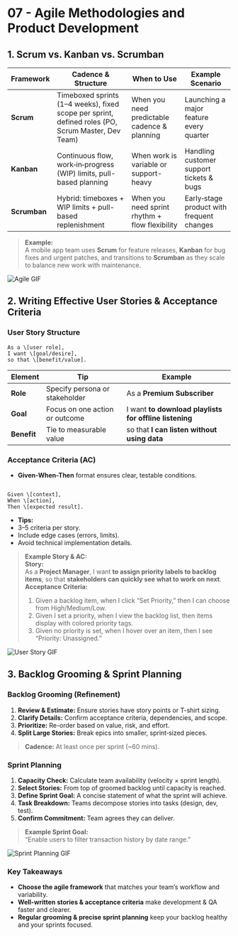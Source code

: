 # 07 - Agile Methodologies and Product Development

## 1. Scrum vs. Kanban vs. Scrumban  

| Framework   | Cadence & Structure                                                      | When to Use                                  | Example Scenario                           |
|-------------|---------------------------------------------------------------------------|-----------------------------------------------|--------------------------------------------|
| **Scrum**   | Timeboxed sprints (1–4 weeks), fixed scope per sprint, defined roles (PO, Scrum Master, Dev Team) | When you need predictable cadence & planning  | Launching a major feature every quarter    |
| **Kanban**  | Continuous flow, work‐in‐progress (WIP) limits, pull-based planning       | When work is variable or support-heavy        | Handling customer support tickets & bugs   |
| **Scrumban**| Hybrid: timeboxes + WIP limits + pull-based replenishment                  | When you need sprint rhythm + flow flexibility | Early‐stage product with frequent changes  |

> **Example:**  
> A mobile app team uses **Scrum** for feature releases, **Kanban** for bug fixes and urgent patches, and transitions to **Scrumban** as they scale to balance new work with maintenance.

![Agile GIF](https://media.giphy.com/media/l1J9JzBB9r3hUe4k4/giphy.gif)


## 2. Writing Effective User Stories & Acceptance Criteria  

### User Story Structure  

```
As a \[user role],
I want \[goal/desire],
so that \[benefit/value].
```


| Element       | Tip                                                       | Example                                                   |
|---------------|-----------------------------------------------------------|-----------------------------------------------------------|
| **Role**      | Specify persona or stakeholder                             | As a **Premium Subscriber**                              |
| **Goal**      | Focus on one action or outcome                             | I want **to download playlists for offline listening**   |
| **Benefit**   | Tie to measurable value                                    | so that **I can listen without using data**              |

### Acceptance Criteria (AC)  
- **Given-When-Then** format ensures clear, testable conditions.
```

Given \[context],
When \[action],
Then \[expected result].

```
- **Tips:**  
- 3–5 criteria per story.  
- Include edge cases (errors, limits).  
- Avoid technical implementation details.

> **Example Story & AC:**  
> **Story:**  
> As a **Project Manager**, I want **to assign priority labels to backlog items**, so that **stakeholders can quickly see what to work on next**.  
> **Acceptance Criteria:**  
> 1. Given a backlog item, when I click “Set Priority,” then I can choose from High/Medium/Low.  
> 2. Given I set a priority, when I view the backlog list, then items display with colored priority tags.  
> 3. Given no priority is set, when I hover over an item, then I see “Priority: Unassigned.”

![User Story GIF](https://media.giphy.com/media/3ohhwIQO3ZbELHpR5W/giphy.gif)

## 3. Backlog Grooming & Sprint Planning  

### Backlog Grooming (Refinement)  
1. **Review & Estimate:** Ensure stories have story points or T-shirt sizing.  
2. **Clarify Details:** Confirm acceptance criteria, dependencies, and scope.  
3. **Prioritize:** Re-order based on value, risk, and effort.  
4. **Split Large Stories:** Break epics into smaller, sprint‐sized pieces.

> **Cadence:** At least once per sprint (~60 mins).

### Sprint Planning  
1. **Capacity Check:** Calculate team availability (velocity × sprint length).  
2. **Select Stories:** From top of groomed backlog until capacity is reached.  
3. **Define Sprint Goal:** A concise statement of what the sprint will achieve.  
4. **Task Breakdown:** Teams decompose stories into tasks (design, dev, test).  
5. **Confirm Commitment:** Team agrees they can deliver.

> **Example Sprint Goal:**  
> “Enable users to filter transaction history by date range.”

![Sprint Planning GIF](https://media.giphy.com/media/26tOY0MEzNazE4I4U/giphy.gif)


### Key Takeaways  
- **Choose the agile framework** that matches your team’s workflow and variability.  
- **Well-written stories & acceptance criteria** make development & QA faster and clearer.  
- **Regular grooming & precise sprint planning** keep your backlog healthy and your sprints focused.